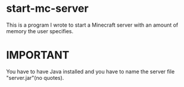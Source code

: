 # start-mc-server
This is a program I wrote to start a Minecraft server with an amount of memory the user specifies.

# IMPORTANT
You have to have Java installed and you have to name the server file "server.jar"(no quotes).
